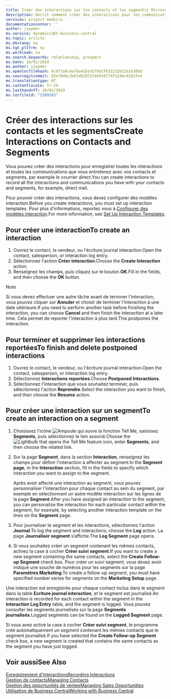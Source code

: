 ```yaml
---
title: Créer des interactions sur les contacts et les segments| Microsoft Docs
description: Décrit comment créer des interactions pour les communications que vous avez avec vos contacts et segments dans Business Central, par exemple le courrier direct.
services: project-madeira
documentationcenter: ''
author: jswymer
ms.service: dynamics365-business-central
ms.topic: article
ms.devlang: na
ms.tgt_pltfrm: na
ms.workload: na
ms.search.keywords: relationship, prospect
ms.date: 10/01/2019
ms.author: jswymer
ms.openlocfilehash: bc8f3a6c4a76a41b14279d2fb32232612a1e38bd
ms.sourcegitcommit: 02e704bc3e01d62072144919774f1244c42827e4
ms.translationtype: HT
ms.contentlocale: fr-CH
ms.lasthandoff: 10/01/2019
ms.locfileid: "2309163"
---
```

# <a name="create-interactions-on-contacts-and-segments"></a><span data-ttu-id="2fb00-103">Créer des interactions sur les contacts et les segments</span><span class="sxs-lookup"><span data-stu-id="2fb00-103">Create Interactions on Contacts and Segments</span></span>
<span data-ttu-id="2fb00-104">Vous pouvez créer des interactions pour enregistrer toutes les interactions et toutes les communications que vous entretenez avec vos contacts et segments, par exemple le courrier direct.</span><span class="sxs-lookup"><span data-stu-id="2fb00-104">You can create interactions to record all the interactions and communications you have with your contacts and segments, for example, direct mail.</span></span>

<span data-ttu-id="2fb00-105">Pour pouvoir créer des interactions, vous devez configurer des modèles interaction.</span><span class="sxs-lookup"><span data-stu-id="2fb00-105">Before you create interactions, you must set up interaction templates.</span></span> <span data-ttu-id="2fb00-106">Pour plus d'informations, reportez vous à [Configurer des modèles interaction](marketing-interactions.md).</span><span class="sxs-lookup"><span data-stu-id="2fb00-106">For more information, see  [Set Up Interaction Templates](marketing-interactions.md).</span></span>

## <a name="to-create-an-interaction"></a><span data-ttu-id="2fb00-107">Pour créer une interaction</span><span class="sxs-lookup"><span data-stu-id="2fb00-107">To create an interaction</span></span>
1. <span data-ttu-id="2fb00-108">Ouvrez le contact, le vendeur, ou l'écriture journal interaction.</span><span class="sxs-lookup"><span data-stu-id="2fb00-108">Open the contact, salesperson, or interaction log entry.</span></span>
2. <span data-ttu-id="2fb00-109">Sélectionnez l'action **Créer interaction**.</span><span class="sxs-lookup"><span data-stu-id="2fb00-109">Choose the **Create Interaction** action.</span></span>
3. <span data-ttu-id="2fb00-110">Renseignez les champs, puis cliquez sur le bouton **OK**.</span><span class="sxs-lookup"><span data-stu-id="2fb00-110">Fill in the fields, and then choose the **OK** button.</span></span>

> [!NOTE]  
>   <span data-ttu-id="2fb00-111">Si vous devez effectuer une autre tâche avant de terminer l'interaction, vous pouvez cliquer sur **Annuler** et choisir de terminer l'interaction à une date ultérieure.</span><span class="sxs-lookup"><span data-stu-id="2fb00-111">If you need to perform another task before finishing the interaction, you can choose **Cancel** and then finish the interaction at a later time.</span></span> <span data-ttu-id="2fb00-112">Cela permet de reporter l'interaction à plus tard.</span><span class="sxs-lookup"><span data-stu-id="2fb00-112">This postpones the interaction.</span></span>

## <a name="to-finish-and-delete-postponed-interactions"></a><span data-ttu-id="2fb00-113">Pour terminer et supprimer les interactions reportées</span><span class="sxs-lookup"><span data-stu-id="2fb00-113">To finish and delete postponed interactions</span></span>
1. <span data-ttu-id="2fb00-114">Ouvrez le contact, le vendeur, ou l'écriture journal interaction.</span><span class="sxs-lookup"><span data-stu-id="2fb00-114">Open the contact, salesperson, or interaction log entry.</span></span>
2. <span data-ttu-id="2fb00-115">Sélectionnez **Interactions reportées**.</span><span class="sxs-lookup"><span data-stu-id="2fb00-115">Choose **Postponed Interactions**.</span></span>
3. <span data-ttu-id="2fb00-116">Sélectionnez l'interaction que vous souhaitez terminer, puis sélectionnez l'action **Reprendre**.</span><span class="sxs-lookup"><span data-stu-id="2fb00-116">Select the interaction you want to finish, and then choose the **Resume** action.</span></span>

## <a name="to-create-an-interaction-on-a-segment"></a><span data-ttu-id="2fb00-117">Pour créer une interaction sur un segment</span><span class="sxs-lookup"><span data-stu-id="2fb00-117">To create an interaction on a segment</span></span>
1. <span data-ttu-id="2fb00-118">Choisissez l'icône ![Ampoule qui ouvre la fonction Tell Me](media/ui-search/search_small.png "Dites-moi ce que vous voulez faire"), saisissez **Segments**, puis sélectionnez le lien associé.</span><span class="sxs-lookup"><span data-stu-id="2fb00-118">Choose the ![Lightbulb that opens the Tell Me feature](media/ui-search/search_small.png "Tell me what you want to do") icon, enter **Segments**, and then choose the related link.</span></span>
2. <span data-ttu-id="2fb00-119">Sur la page **Segment**, dans la section **Interaction**, renseignez les champs pour définir l'interaction à affecter au segment.</span><span class="sxs-lookup"><span data-stu-id="2fb00-119">In the **Segment page**, in the **Interaction** section, fill in the fields to specify which interaction you want to assign to the segment.</span></span>

    <span data-ttu-id="2fb00-120">Après avoir affecté une interaction au segment, vous pouvez personnaliser l'interaction pour chaque contact au sein du segment, par exemple en sélectionnant un autre modèle interaction sur les lignes de la page **Segment**.</span><span class="sxs-lookup"><span data-stu-id="2fb00-120">After you have assigned an interaction to the segment, you can personalize the interaction for each particular contact within the segment, for example, by selecting another interaction template on the lines on the **Segment** page.</span></span>  
3. <span data-ttu-id="2fb00-121">Pour journaliser le segment et les interactions, sélectionnez l'action **Journal**.</span><span class="sxs-lookup"><span data-stu-id="2fb00-121">To log the segment and interactions, choose the **Log** action.</span></span> <span data-ttu-id="2fb00-122">La page **Journaliser segment** s’affiche.</span><span class="sxs-lookup"><span data-stu-id="2fb00-122">The **Log Segment** page opens.</span></span>
4. <span data-ttu-id="2fb00-123">Si vous souhaitez créer un segment contenant les mêmes contacts, activez la case à cocher **Créer suivi segment**.</span><span class="sxs-lookup"><span data-stu-id="2fb00-123">If you want to create a new segment containing the same contacts, select the **Create Follow-up Segment** check box.</span></span> <span data-ttu-id="2fb00-124">Pour créer un suivi segment, vous devez avoir indiqué une souche de numéros pour les segments sur la page **Paramètres Marketing**.</span><span class="sxs-lookup"><span data-stu-id="2fb00-124">To create a follow-up segment, you must have specified number series for segments on the **Marketing Setup** page.</span></span>

<span data-ttu-id="2fb00-125">Une interaction est enregistrée pour chaque contact inclus dans le segment dans la table **Ecriture journal interaction**, et le segment est journalisé.</span><span class="sxs-lookup"><span data-stu-id="2fb00-125">An interaction is recorded for each contact within the segment in the **Interaction Log Entry** table, and the segment is logged.</span></span> <span data-ttu-id="2fb00-126">Vous pouvez consulter les segments journalisés sur la page **Segments journalisés**.</span><span class="sxs-lookup"><span data-stu-id="2fb00-126">Logged segments can be found on the **Logged Segment** page.</span></span>

<span data-ttu-id="2fb00-127">Si vous avez activé la case à cocher **Créer suivi segment**, le programme crée automatiquement un segment contenant les mêmes contacts que le segment journalisé.</span><span class="sxs-lookup"><span data-stu-id="2fb00-127">If you have selected the **Create Follow-up Segment** check box, a new segment is created that contains the same contacts as the segment you have just logged.</span></span>

## <a name="see-also"></a><span data-ttu-id="2fb00-128">Voir aussi</span><span class="sxs-lookup"><span data-stu-id="2fb00-128">See Also</span></span>
[<span data-ttu-id="2fb00-129">Enregistrement d'interactions</span><span class="sxs-lookup"><span data-stu-id="2fb00-129">Recording Interactions</span></span>](marketing-interactions.md)  
[<span data-ttu-id="2fb00-130">Gestion de contacts</span><span class="sxs-lookup"><span data-stu-id="2fb00-130">Managing Contacts</span></span>](marketing-contacts.md)  
[<span data-ttu-id="2fb00-131">Gestion des opportunités de ventes</span><span class="sxs-lookup"><span data-stu-id="2fb00-131">Managing Sales Opportunities</span></span>](marketing-manage-sales-opportunities.md)  
[<span data-ttu-id="2fb00-132">Utilisation de Business Central</span><span class="sxs-lookup"><span data-stu-id="2fb00-132">Working with Business Central</span></span>](ui-work-product.md)
